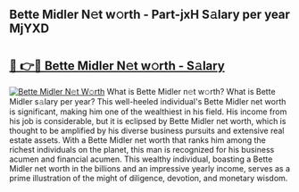 ## Bette Midler N𝚎t w𝚘rth - Part-jxH S𝚊lary per year MjYXD

# <h2><a href="http://gc570lg.nevu.top/?p=Bette+Midler">🔗 👉🔴 Bette Midler N𝚎t w𝚘rth - S𝚊lary</a></h2>

[![Bette Midler N𝚎t W𝚘rth](https://i.imgur.com/Oavwk0R.jpeg)](http://gc570lg.nevu.top/?p=Bette+Midler)
What is Bette Midler n𝚎t w𝚘rth? What is Bette Midler s𝚊lary per year?
This well-heeled individual's Bette Midler net worth is significant, making him one of the wealthiest in his field. His income from his job is considerable, but it is eclipsed by Bette Midler net worth, which is thought to be amplified by his diverse business pursuits and extensive real estate assets. With a Bette Midler net worth that ranks him among the richest individuals on the planet, this man is recognized for his business acumen and financial acumen. This wealthy individual, boasting a Bette Midler net worth in the billions and an impressive yearly income, serves as a prime illustration of the might of diligence, devotion, and monetary wisdom.
